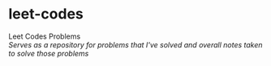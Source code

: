 # leet-codes
Leet Codes Problems  
<i>Serves as a repository for problems that I've solved and overall notes taken to solve those problems</i>
